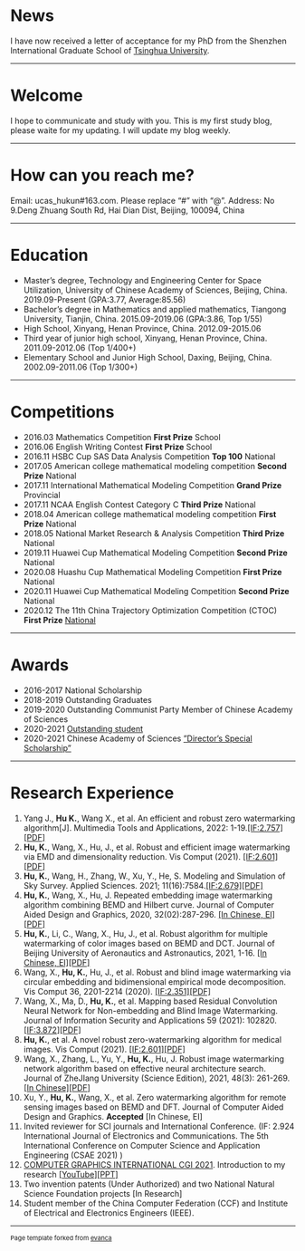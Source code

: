 # News

I have now received a letter of acceptance for my PhD from the Shenzhen International Graduate School of [Tsinghua University](https://www.sigs.tsinghua.edu.cn/main.htm).

---
# Welcome

I hope to communicate and study with you.
This is my first study blog, please waite for my updating.
I will update my blog weekly.

---

# How can you reach me?
Email: ucas_hukun#163.com. Please replace “#” with “@”.
Address: No 9.Deng Zhuang South Rd, Hai Dian Dist, Beijing, 100094, China

---

# Education
- Master’s degree, Technology and Engineering Center for Space Utilization, University of
Chinese Academy of Sciences, Beijing, China. 2019.09-Present
(GPA:3.77, Average:85.56)
- Bachelor’s degree in Mathematics and applied mathematics, Tiangong
University, Tianjin, China. 2015.09-2019.06 (GPA:3.86, Top 1/55)
- High School, Xinyang, Henan Province, China. 2012.09-2015.06
- Third year of junior high school, Xinyang, Henan Province, China.
2011.09-2012.06 (Top 1/400+)
- Elementary School and Junior High School, Daxing, Beijing, China.
2002.09-2011.06 (Top 1/300+)

---
# Competitions

- 2016.03 Mathematics Competition **First Prize** School
- 2016.06 English Writing Contest **First Prize** School
- 2016.11 HSBC Cup SAS Data Analysis Competition **Top 100** National
- 2017.05 American college mathematical modeling competition **Second Prize** National
- 2017.11 International Mathematical Modeling Competition **Grand Prize** Provincial
- 2017.11 NCAA English Contest Category C **Third Prize** National
- 2018.04 American college mathematical modeling competition **First Prize** National
- 2018.05 National Market Research & Analysis Competition **Third Prize** National
- 2019.11 Huawei Cup Mathematical Modeling Competition **Second Prize** National
- 2020.08 Huashu Cup Mathematical Modeling Competition **First Prize** National
- 2020.11 Huawei Cup Mathematical Modeling Competition **Second Prize** National
- 2020.12 The 11th China Trajectory Optimization Competition (CTOC) **First Prize** [National](http://sa.hit.edu.cn/2020/1228/c6678a250571/page.htm)

---
# Awards
- 2016-2017 National Scholarship
- 2018-2019 Outstanding Graduates
- 2019-2020 Outstanding Communist Party Member of Chinese Academy of Sciences
- 2020-2021 [Outstanding student](http://www.csu.cas.cn/gb/yjsjy2/tzygg/202104/t20210426_5998302.html)
- 2020-2021 Chinese Academy of Sciences [”Director’s Special Scholarship”](http://www.csu.cas.cn/gb/yjsjy2/tzygg/202105/t20210521_6036343.html)

---
# Research Experience
1. Yang J., **Hu K.**, Wang X., et al. An efficient and robust zero watermarking algorithm[J]. Multimedia Tools and Applications, 2022: 1-19.[[IF:2.757]](https://link.springer.com/article/10.1007/s11042-022-12115-8)[[PDF]](https://drive.google.com/file/d/1I9nJ1f7m8_Ueh1dX8AXbsRAkjIVlHn68/view?usp=sharing)
2.  **Hu, K.**, Wang, X., Hu, J., et al. Robust and efficient image watermarking via EMD and dimensionality reduction. Vis Comput (2021). [[IF:2.601]](https://link.springer.com/article/10.1007/s00371-021-02275-3)[[PDF]](https://drive.google.com/file/d/1oCYy-IggKWSR_SNps9gMYvJVSwCacTBc/view?usp=sharing)
3. **Hu, K.**, Wang, H., Zhang, W., Xu, Y., He, S. Modeling and Simulation of Sky Survey. Applied Sciences. 2021; 11(16):7584.[[IF:2.679]](https://www.mdpi.com/2076-3417/11/16/7584)[[PDF]](https://drive.google.com/file/d/1xIXvdZch3R5V0ypLJAKidE9F0dI4Ur6o/view?usp=sharing)
4. **Hu, K.**, Wang, X., Hu, J. Repeated embedding image watermarking algorithm combining BEMD and Hilbert curve.
Journal of Computer Aided Design and Graphics, 2020, 32(02):287-296. [[In Chinese, EI]](https://kns.cnki.net/kcms/detail/detail.aspx?dbcode=CJFD&dbname=CJFDLAST2020&filename=JSJF202002014&v=wxqSdv5Tp0jaU4Tyl31KEp0c79xWHosANDo7ztL7Ubn0shAX61siP5n3V9i0jvHR)[[PDF]](https://drive.google.com/file/d/1df-NtXDBq13YxYm6UViLZIKRRYU9Bem2/view?usp=sharing)
5. **Hu, K.**, Li, C., Wang, X., Hu, J., et al. Robust algorithm for multiple watermarking of color images based on BEMD and DCT.
Journal of Beijing University of Aeronautics and Astronautics, 2021, 1-16. [[In Chinese, EI]](https://kns.cnki.net/kcms/detail/detail.aspx?filename=BJHK20210613006&dbcode=CAPJ&dbname=CAPJ2021&v=VPpzCYKdySPWHy45Z-TLSu00AknPUQkFRizoZM6F1fT0QAhzTVE8fnVksMKNSdc3)[[PDF]](https://drive.google.com/file/d/14gg1Iz_inK1uQ6fxoHHLoD7Kai9mE9Z7/view?usp=sharing)
6. Wang, X., **Hu, K.**, Hu, J., et al. Robust and blind image watermarking via circular embedding and bidimensional
empirical mode decomposition. Vis Comput 36, 2201-2214 (2020). [[IF:2.351]](https://link.springer.com/article/10.1007/s00371-020-01909-2)[[PDF]](https://drive.google.com/file/d/1CXy-9hZPkfNK1zlkBuFYZjYj55Ja7WSe/view?usp=sharing)
7. Wang, X., Ma, D., **Hu, K.**, et al. Mapping based Residual Convolution Neural Network for Non-embedding and Blind
Image Watermarking. Journal of Information Security and Applications 59 (2021): 102820. [[IF:3.872]](https://www.sciencedirect.com/science/article/abs/pii/S2214212621000594)[[PDF]](https://drive.google.com/file/d/1Bpu_jwbYN1neKCRocbvAgnB09l8N_4ts/view?usp=sharing)
8. **Hu, K.**, et al. A novel robust zero-watermarking algorithm for medical images. Vis Comput (2021). [[IF:2.601]](https://link.springer.com/article/10.1007/s00371-021-02168-5)[[PDF]](https://drive.google.com/file/d/11VFnIXn95UsVPcbnUsQiQuXwpQsJuLD5/view?usp=sharing)
9. Wang, X., Zhang, L., Yu, Y., **Hu, K.**, Hu, J. Robust image watermarking network algorithm based on effective neural
architecture search. Journal of ZheJIang University (Science Edition), 2021, 48(3): 261-269. [[In Chinese]](https://kns.cnki.net/kcms/detail/detail.aspx?filename=HZDX202103001&dbcode=CJFD&dbname=CJFD2021&v=ku0bILSoL3L4Wt-KwHuXVETCxmWFHczJJwO0K5BHtAhA4iFJtl183gewfZMQxNbj)[[PDF]](https://drive.google.com/file/d/1c4B291P8TquWsQ3ci0JXeyd7sXznf9QA/view?usp=sharing)
10. Xu, Y., **Hu, K.**, Wang, X., et al. Zero watermarking algorithm for remote sensing images based on BEMD and DFT.
Journal of Computer Aided Design and Graphics. **Accepted** [In Chinese, EI]
11. Invited reviewer for SCI journals and International Conference. (IF: 2.924 International Journal of Electronics and
Communications. The 5th International Conference on Computer Science and Application Engineering (CSAE 2021) )
12. [COMPUTER GRAPHICS INTERNATIONAL CGI 2021](http://www.cgs-network.org/cgi21/#features). Introduction to my research [[YouTube]](https://www.youtube.com/watch?v=h3UzlbjP_IU)[[PPT]](https://docs.google.com/presentation/d/1tWzLrsHpuuZRHFhwwzk351r5fL3Esdzr/edit?usp=sharing&ouid=116594554029619951705&rtpof=true&sd=true)
13. Two invention patents (Under Authorized) and two National Natural Science Foundation projects [In Research]
14. Student member of the China Computer Federation (CCF) and Institute of Electrical and Electronics Engineers (IEEE).


---
<p style="font-size:11px">Page template forked from <a href="https://github.com/evanca/quick-portfolio">evanca</a></p>
<!-- Remove above link if you don't want to attibute -->
